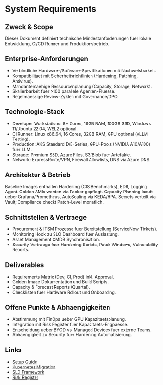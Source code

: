 # System Requirements

## Zweck & Scope
Dieses Dokument definiert technische Mindestanforderungen fuer lokale Entwicklung, CI/CD Runner und Produktionsbetrieb.

## Enterprise-Anforderungen
- Verbindliche Hardware-/Software-Spezifikationen mit Nachweisbarkeit.
- Kompatibilitaet mit Sicherheitsrichtlinien (Hardening, Patching, Antivirus).
- Mandantenfaehige Ressourcenplanung (Capacity, Storage, Network).
- Skalierbarkeit fuer >100 parallele Agenten-Fluesse.
- Regelmaessige Review-Zyklen mit Governance/GPO.

## Technologie-Stack
- Developer Workstations: 8+ Cores, 16GB RAM, 100GB SSD, Windows 11/Ubuntu 22.04, WSL2 optional.
- CI Runner: Linux x86_64, 16 Cores, 32GB RAM, GPU optional (vLLM Testing).
- Production: AKS Standard D/E-Series, GPU-Pools (NVIDIA A10/A100) fuer LLM.
- Storage: Premium SSD, Azure Files, S3/Blob fuer Artefakte.
- Network: ExpressRoute/VPN, Firewall Allowlists, DNS via Azure DNS.

## Architektur & Betrieb
Baseline Images enthalten Hardening (CIS Benchmarks), EDR, Logging Agent. Golden AMIs werden via Packer gepflegt. Capacity Planning laeuft ueber Grafana/Prometheus, AutoScaling via KEDA/HPA. Secrets verteilt via Vault; Compliance checkt Patch-Level monatlich.

## Schnittstellen & Vertraege
- Procurement & ITSM Prozesse fuer Bereitstellung (ServiceNow Tickets).
- Monitoring Hook zu SLO Dashboard fuer Auslastung.
- Asset Management CMDB Synchronisation.
- Security Vertraege fuer Hardening Scripts, Patch Windows, Vulnerability Reports.

## Deliverables
- Requirements Matrix (Dev, CI, Prod) inkl. Approval.
- Golden Image Dokumentation und Build Scripts.
- Capacity & Forecast Reports (Quartal).
- Checklisten fuer Hardware Rollout und Onboarding.

## Offene Punkte & Abhaengigkeiten
- Abstimmung mit FinOps ueber GPU Kapazitaetsplanung.
- Integration mit Risk Register fuer Kapazitaets-Engpaesse.
- Entscheidung ueber BYOD vs. Managed Devices fuer externe Teams.
- Abhaengigkeit zu Security fuer Hardening Automatisierung.

## Links
- [Setup Guide](md.html?path=setup/setup.md)
- [Kubernetes Migration](md.html?path=k8s/k8s.md)
- [SLO Framework](md.html?path=slo/slo.md)
- [Risk Register](md.html?path=risk/risk.md)
